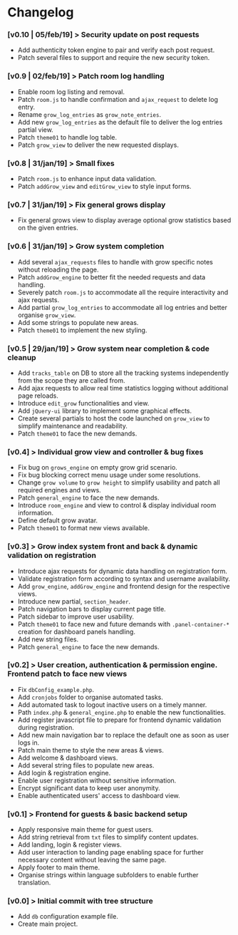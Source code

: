 # Changelog  

### [v0.10 | 05/feb/19] > Security update on post requests

- Add authenticity token engine to pair and verify each post request.
- Patch several files to support and require the new security token.

### [v0.9 | 02/feb/19] > Patch room log handling
- Enable room log listing and removal.
- Patch `room.js` to handle confirmation and `ajax_request` to delete log entry.
- Rename `grow_log_entries` as `grow_note_entries`.
- Add new `grow_log_entries` as the default file to deliver the log entries partial view.
- Patch `theme01` to handle log table.
- Patch `grow_view` to deliver the new requested displays.


### [v0.8 | 31/jan/19] > Small fixes

- Patch `room.js` to enhance input data validation.
- Patch `addGrow_view` and `editGrow_view` to style input forms.


### [v0.7 | 31/jan/19] > Fix general grows display

- Fix general grows view to display average optional grow statistics based on the given entries.

### [v0.6 | 31/jan/19] > Grow system completion

- Add several `ajax_requests` files to handle with grow specific notes without reloading the page.
- Patch `addGrow_engine` to better fit the needed requests and data handling.
- Severely patch `room.js` to accommodate all the require interactivity and ajax requests.
- Add partial `grow_log_entries` to accommodate all log entries and better organise `grow_view`.
- Add some strings to populate new areas.
- Patch `theme01` to implement the new styling.

### [v0.5 | 29/jan/19] > Grow system near completion & code cleanup

- Add `tracks_table` on DB to store all the tracking systems independently from the scope they are called from.
- Add ajax requests to allow real time statistics logging without additional page reloads.
- Introduce `edit_grow` functionalities and view.
- Add `jQuery-ui` library to implement some graphical effects.
- Create several partials to host the code launched on `grow_view` to simplify maintenance and readability.
- Patch `theme01` to face the new demands.

### [v0.4] > Individual grow view and controller & bug fixes

- Fix bug on `grows_engine` on empty grow grid scenario.
- Fix bug blocking correct menu usage under some resolutions.
- Change `grow volume` to `grow height` to simplify usability and patch all required engines and views.
- Patch `general_engine` to face the new demands.
- Introduce `room_engine` and view to control & display individual room information.
- Define default grow avatar.
- Patch `theme01` to format new views available.

### [v0.3] > Grow index system front and back & dynamic validation on registration

- Introduce ajax requests for dynamic data handling on registration form.
- Validate registration form according to syntax and username availability.
- Add `grow_engine`, `addGrow_engine` and frontend design for the respective views.
- Introduce new partial, `section_header`.
- Patch navigation bars to display current page title.
- Patch sidebar to improve user usability.
- Patch `theme01` to face new and future demands with `.panel-container-*` creation for dashboard panels handling.
- Add new string files.
- Patch `general_engine` to face the new demands.

### [v0.2] > User creation, authentication & permission engine. Frontend patch to face new views

- Fix `dbConfig_example.php`.
- Add `cronjobs` folder to organise automated tasks.
- Add automated task to logout inactive users on a timely manner.
- Path `index.php` & `general_engine.php` to enable the new functionalities.
- Add register javascript file to prepare for frontend dynamic validation during registration.
- Add new main navigation bar to replace the default one as soon as user logs in.
- Patch main theme to style the new areas & views.
- Add welcome & dashboard views.
- Add several string files to populate new areas.
- Add login & registration engine.
- Enable user registration without sensitive information.
- Encrypt significant data to keep user anonymity.
- Enable authenticated users' access to dashboard view.


### [v0.1] > Frontend for guests & basic backend setup  

- Apply responsive main theme for guest users.
- Add string retrieval from `txt` files to simplify content updates.
- Add landing, login & register views.
- Add user interaction to landing page enabling space for further necessary content without leaving the same page.
- Apply footer to main theme.
- Organise strings within language subfolders to enable further translation.


### [v0.0] > Initial commit with tree structure  

- Add `db` configuration example file.
- Create main project.
